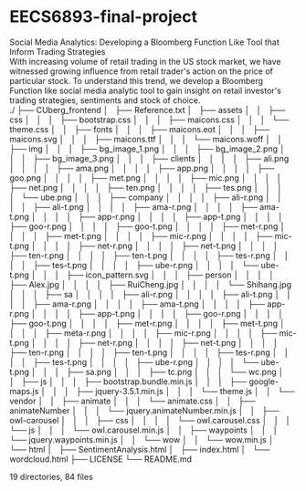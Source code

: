 # EECS6893-final-project
Social Media Analytics: Developing a Bloomberg Function Like Tool that Inform Trading Strategies   
With increasing volume of retail trading in the US stock market, we have witnessed growing influence from retail trader's action on the price of particular stock. To understand this trend, we develop a Bloomberg Function like social media analytic tool to gain insight on retail investor's trading strategies, sentiments and stock of choice.  
./
├── CUberg_frontend
│   ├── Reference.txt
│   ├── assets
│   │   ├── css
│   │   │   ├── bootstrap.css
│   │   │   ├── maicons.css
│   │   │   └── theme.css
│   │   ├── fonts
│   │   │   ├── maicons.eot
│   │   │   ├── maicons.svg
│   │   │   ├── maicons.ttf
│   │   │   └── maicons.woff
│   │   ├── img
│   │   │   ├── bg_image_1.png
│   │   │   ├── bg_image_2.png
│   │   │   ├── bg_image_3.png
│   │   │   ├── clients
│   │   │   │   ├── ali.png
│   │   │   │   ├── ama.png
│   │   │   │   ├── app.png
│   │   │   │   ├── goo.png
│   │   │   │   ├── met.png
│   │   │   │   ├── mic.png
│   │   │   │   ├── net.png
│   │   │   │   ├── ten.png
│   │   │   │   ├── tes.png
│   │   │   │   └── ube.png
│   │   │   ├── company
│   │   │   │   ├── ali-r.png
│   │   │   │   ├── ali-t.png
│   │   │   │   ├── ama-r.png
│   │   │   │   ├── ama-t.png
│   │   │   │   ├── app-r.png
│   │   │   │   ├── app-t.png
│   │   │   │   ├── goo-r.png
│   │   │   │   ├── goo-t.png
│   │   │   │   ├── met-r.png
│   │   │   │   ├── met-t.png
│   │   │   │   ├── mic-r.png
│   │   │   │   ├── mic-t.png
│   │   │   │   ├── net-r.png
│   │   │   │   ├── net-t.png
│   │   │   │   ├── ten-r.png
│   │   │   │   ├── ten-t.png
│   │   │   │   ├── tes-r.png
│   │   │   │   ├── tes-t.png
│   │   │   │   ├── ube-r.png
│   │   │   │   └── ube-t.png
│   │   │   ├── icon_pattern.svg
│   │   │   ├── person
│   │   │   │   ├── Alex.jpg
│   │   │   │   ├── RuiCheng.jpg
│   │   │   │   └── Shihang.jpg
│   │   │   ├── sa
│   │   │   │   ├── ali-r.png
│   │   │   │   ├── ali-t.png
│   │   │   │   ├── ama-r.png
│   │   │   │   ├── ama-t.png
│   │   │   │   ├── app-r.png
│   │   │   │   ├── app-t.png
│   │   │   │   ├── goo-r.png
│   │   │   │   ├── goo-t.png
│   │   │   │   ├── met-r.png
│   │   │   │   ├── met-t.png
│   │   │   │   ├── meta-r.png
│   │   │   │   ├── mic-r.png
│   │   │   │   ├── mic-t.png
│   │   │   │   ├── net-r.png
│   │   │   │   ├── net-t.png
│   │   │   │   ├── ten-r.png
│   │   │   │   ├── ten-t.png
│   │   │   │   ├── tes-r.png
│   │   │   │   ├── tes-t.png
│   │   │   │   ├── ube-r.png
│   │   │   │   └── ube-t.png
│   │   │   ├── sa.png
│   │   │   ├── tc.png
│   │   │   └── wc.png
│   │   ├── js
│   │   │   ├── bootstrap.bundle.min.js
│   │   │   ├── google-maps.js
│   │   │   ├── jquery-3.5.1.min.js
│   │   │   └── theme.js
│   │   └── vendor
│   │       ├── animate
│   │       │   └── animate.css
│   │       ├── animateNumber
│   │       │   └── jquery.animateNumber.min.js
│   │       ├── owl-carousel
│   │       │   ├── css
│   │       │   │   └── owl.carousel.css
│   │       │   └── js
│   │       │       └── owl.carousel.min.js
│   │       ├── waypoints
│   │       │   └── jquery.waypoints.min.js
│   │       └── wow
│   │           └── wow.min.js
│   └── html
│       ├── SentimentAnalysis.html
│       ├── index.html
│       └── wordcloud.html
├── LICENSE
└── README.md

19 directories, 84 files
